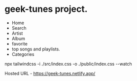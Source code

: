 # geek-tunes project.

- Home
- Search
- Artist
- Album
- favorite
- top songs and playlists.
- Categories


npx tailwindcss -i ./src/index.css -o ./public/index.css --watch

Hosted URL - https://geek-tunes.netlify.app/